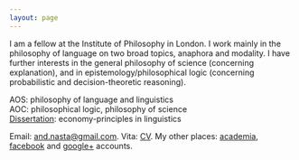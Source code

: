 ```yaml
---
layout: page
---
```


I am a fellow at the Institute of Philosophy in London. I work mainly in the philosophy of language on two broad topics, anaphora and modality. I have further interests in the general philosophy of science (concerning explanation), and in epistemology/philosophical logic (concerning probabilistic and decision-theoretic reasoning). 

AOS: philosophy of language and linguistics    
AOC: philosophical logic, philosophy of science    
[Dissertation](https://www.dropbox.com/s/k8229tw3tyl7dh6/linguistic_economy.pdf?dl=0): economy-principles in linguistics   

Email: [and.nasta@gmail.com][]. Vita: [CV](https://www.dropbox.com/s/01fgz1i3u2s5f5z/cv_nasta.pdf?dl=0). My other places: [academia][],
[facebook][] and [google+][] accounts.

  [UEA]: https://www.uea.ac.uk/philosophy/home
  [Pitt]: http://www.philosophy.pitt.edu/
  [and.nasta@gmail.com]: mailto:and.nasta@gmail.com?Subject=Hello

  [academia]: http://eastanglia.academia.edu/AndreiNasta
  [facebook]: http://en-gb.facebook.com/andrei.nasta "Andrei Nasta"
  [google+]: https://plus.google.com/108582283382742199962?prsrc=3
